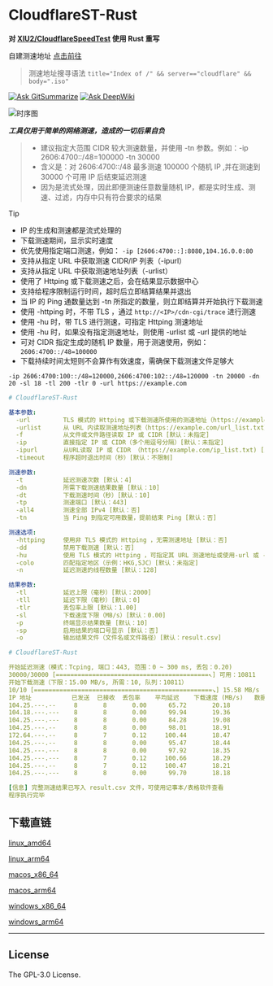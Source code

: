 # CloudflareST-Rust

**对 [XIU2/CloudflareSpeedTest](https://github.com/XIU2/CloudflareSpeedTest) 使用 Rust 重写**

自建测速地址 [点击前往](https://github.com/GuangYu-yu/CF-Workers-SpeedTestURL)
> 测速地址搜寻语法 `title="Index of /" && server=="cloudflare" && body=".iso"`

[![Ask GitSummarize](https://gitsummarize.com/favicon.ico)](https://gitsummarize.com/GuangYu-yu/CloudflareST-Rust) [![Ask DeepWiki](https://deepwiki.com/badge.svg)](https://deepwiki.com/GuangYu-yu/CloudflareST-Rust)

![时序图](https://gitee.com/zhxdcyy/cfurl/raw/master/4ce77970-3d26-4553-90e9-1d15c65da238.png)

***工具仅用于简单的网络测速，造成的一切后果自负***

> - 建议指定大范围 CIDR 较大测速数量，并使用 -tn 参数。例如：-ip 2606:4700::/48=100000 -tn 30000
> - 含义是：对 2606:4700::/48 最多测速 100000 个随机 IP ,并在测速到 30000 个可用 IP 后结束延迟测速
> - 因为是流式处理，因此即便测速任意数量随机 IP，都是实时生成、测速、过滤，内存中只有符合要求的结果

> [!TIP]
> - IP 的生成和测速都是流式处理的
> - 下载测速期间，显示实时速度
> - 优先使用指定端口测速，例如： `-ip [2606:4700::]:8080,104.16.0.0:80`
> - 支持从指定 URL 中获取测速 CIDR/IP 列表（-ipurl）
> - 支持从指定 URL 中获取测速地址列表（-urlist）
> - 使用了 Httping 或下载测速之后，会在结果显示数据中心
> - 支持给程序限制运行时间，超时后立即结算结果并退出
> - 当 IP 的 Ping 通数量达到 -tn 所指定的数量，则立即结算并开始执行下载测速
> - 使用 -httping 时，不带 TLS ，通过 `http://<IP>/cdn-cgi/trace` 进行测速
> - 使用 -hu 时，带 TLS 进行测速，可指定 Httping 测速地址
> - 使用 -hu 时，如果没有指定测速地址，则使用 -urlist 或 -url 提供的地址
> - 可对 CIDR 指定生成的随机 IP 数量，用于测速使用，例如： `2606:4700::/48=100000`
> - 下载持续时间太短则不会算作有效速度，需确保下载测速文件足够大

```
-ip 2606:4700:100::/48=120000,2606:4700:102::/48=120000 -tn 20000 -dn 20 -sl 18 -tl 200 -tlr 0 -url https://example.com
```

``` yaml
# CloudflareST-Rust

基本参数:
  -url         TLS 模式的 Httping 或下载测速所使用的测速地址（https://example.com/file）[默认：未指定]
  -urlist      从 URL 内读取测速地址列表（https://example.com/url_list.txt）[默认：未指定]
  -f           从文件或文件路径读取 IP 或 CIDR [默认：未指定]
  -ip          直接指定 IP 或 CIDR（多个用逗号分隔）[默认：未指定]
  -ipurl       从URL读取 IP 或 CIDR （https://example.com/ip_list.txt) [默认：未指定]
  -timeout     程序超时退出时间（秒）[默认：不限制]

测速参数:
  -t           延迟测速次数 [默认：4]
  -dn          所需下载测速结果数量 [默认：10]
  -dt          下载测速时间（秒）[默认：10]
  -tp          测速端口 [默认：443]
  -all4        测速全部 IPv4 [默认：否]
  -tn          当 Ping 到指定可用数量，提前结束 Ping [默认：否]

测速选项:
  -httping     使用非 TLS 模式的 Httping ，无需测速地址 [默认：否]
  -dd          禁用下载测速 [默认：否]
  -hu          使用 TLS 模式的 Httping ，可指定其 URL 测速地址或使用-url 或 -urlist 指定 [默认：否]
  -colo        匹配指定地区（示例：HKG,SJC）[默认：未指定]
  -n           延迟测速的线程数量 [默认：128]

结果参数:
  -tl          延迟上限（毫秒）[默认：2000]
  -tll         延迟下限（毫秒）[默认：0]
  -tlr         丢包率上限 [默认：1.00]
  -sl          下载速度下限（MB/s）[默认：0.00]
  -p           终端显示结果数量 [默认：10]
  -sp          启用结果的端口号显示 [默认：否]
  -o           输出结果文件（文件名或文件路径）[默认：result.csv]
```

``` yaml
# CloudflareST-Rust

开始延迟测速（模式：Tcping, 端口：443, 范围：0 ~ 300 ms, 丢包：0.20)
30000/30000 [==========================================↖] 可用：10811
开始下载测速（下限：15.00 MB/s, 所需：10, 队列：10811）
10/10 [=================================================↘] 15.58 MB/s
IP 地址           已发送  已接收  丢包率    平均延迟    下载速度 (MB/s)   数据中心
104.25.---.--     8       8       0.00      65.72       20.18              LAX
104.18.---.---    8       8       0.00      99.94       19.36              SJC
104.25.---.---    8       8       0.00      84.28       19.08              LAX
104.25.---.--     8       8       0.00      98.01       18.91              LAX
172.64.---.--     8       7       0.12     100.44       18.47              LAX
104.25.---.--     8       8       0.00      95.47       18.44              FRA
104.25.---.---    8       8       0.00      97.92       18.35              LAX
104.25.---.---    8       7       0.12     100.66       18.29              LAX
104.25.---.--     8       7       0.12     100.47       18.21              FRA
104.25.---.---    8       8       0.00      99.70       18.18              FRA

[信息] 完整测速结果已写入 result.csv 文件，可使用记事本/表格软件查看
程序执行完毕
```

## 下载直链

[linux_amd64](https://raw.githubusercontent.com/GuangYu-yu/CloudflareST-Rust/refs/heads/main/binaries/linux_amd64/CloudflareST-Rust)

[linux_arm64](https://raw.githubusercontent.com/GuangYu-yu/CloudflareST-Rust/refs/heads/main/binaries/linux_arm64/CloudflareST-Rust)

[macos_x86_64](https://raw.githubusercontent.com/GuangYu-yu/CloudflareST-Rust/refs/heads/main/binaries/macos_x86_64/CloudflareST-Rust)

[macos_arm64](https://raw.githubusercontent.com/GuangYu-yu/CloudflareST-Rust/refs/heads/main/binaries/macos_arm64/CloudflareST-Rust)

[windows_x86_64](https://raw.githubusercontent.com/GuangYu-yu/CloudflareST-Rust/refs/heads/main/binaries/windows_x86_64/CloudflareST-Rust.exe)

[windows_arm64](https://raw.githubusercontent.com/GuangYu-yu/CloudflareST-Rust/refs/heads/main/binaries/windows_arm64/CloudflareST-Rust.exe)

****

## License

The GPL-3.0 License.
